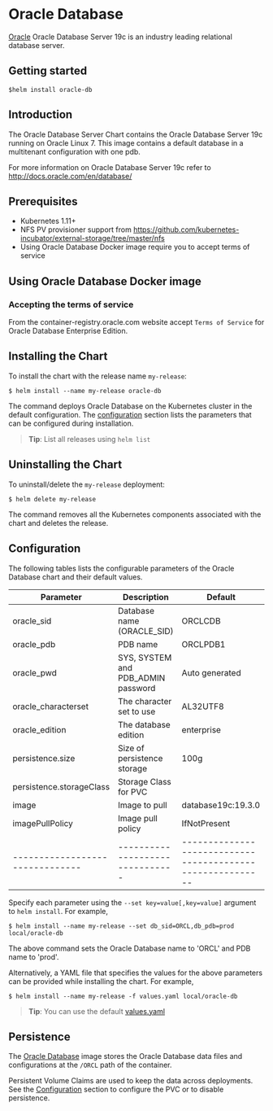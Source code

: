 # Oracle Database
[Oracle](http://www.oracle.com)
Oracle Database Server 19c is an industry leading relational database server.

## Getting started

```console
$helm install oracle-db
```

## Introduction

The Oracle Database Server Chart contains the Oracle Database Server 19c running on Oracle Linux 7. This image contains a default database in a multitenant configuration with one pdb.

For more information on Oracle Database Server 19c refer to http://docs.oracle.com/en/database/

## Prerequisites

- Kubernetes 1.11+
- NFS PV provisioner support from https://github.com/kubernetes-incubator/external-storage/tree/master/nfs
- Using Oracle Database Docker image require you to accept terms of service

## Using Oracle  Database Docker image
### Accepting the terms of service
From the container-registry.oracle.com website accept `Terms of Service` for Oracle Database Enterprise Edition.


## Installing the Chart

To install the chart with the release name `my-release`:

```console
$ helm install --name my-release oracle-db
```

The command deploys Oracle Database on the Kubernetes cluster in the default configuration. The [configuration](#configuration) section lists the parameters that can be configured during installation.

> **Tip**: List all releases using `helm list`

## Uninstalling the Chart

To uninstall/delete the `my-release` deployment:

```console
$ helm delete my-release
```

The command removes all the Kubernetes components associated with the chart and deletes the release.

## Configuration

The following tables lists the configurable parameters of the Oracle  Database chart and their default values.

| Parameter                            | Description                                | Default                                                    |
| -------------------------------      | -------------------------------            | ---------------------------------------------------------- |
| oracle_sid                           | Database name (ORACLE_SID)                 | ORCLCDB                                                    |
| oracle_pdb                           | PDB name                                   | ORCLPDB1                                                   |
| oracle_pwd                           | SYS, SYSTEM and PDB_ADMIN password         | Auto generated                                             |
| oracle_characterset                  | The character set to use                   | AL32UTF8                                                   |
| oracle_edition                       | The database edition                       | enterprise                                                 |
| persistence.size                     | Size of persistence storage                | 100g                                                       |
| persistence.storageClass             | Storage Class for PVC                      |                                                            |
| image                                | Image to pull                              | database19c:19.3.0                                         |
| imagePullPolicy                      | Image pull policy                          | IfNotPresent                                               |
| -------------------------------      | -------------------------------            | ---------------------------------------------------------- |

Specify each parameter using the `--set key=value[,key=value]` argument to `helm install`. For example,

```console
$ helm install --name my-release --set db_sid=ORCL,db_pdb=prod  local/oracle-db
```

The above command sets  the Oracle Database name to 'ORCL' and PDB name to 'prod'.

Alternatively, a YAML file that specifies the values for the above parameters can be provided while installing the chart. For example,

```console
$ helm install --name my-release -f values.yaml local/oracle-db
```

> **Tip**: You can use the default [values.yaml](values.yaml)
 

## Persistence

The [Oracle Database](https://www.oracle.com) image stores the Oracle Database data files  and configurations at the `/ORCL` path of the container.

Persistent Volume Claims are used to keep the data across deployments. 
See the [Configuration](#configuration) section to configure the PVC or to disable persistence.

